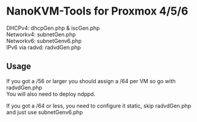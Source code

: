 # NanoKVM-Tools for Proxmox 4/5/6

DHCPv4: dhcpGen.php & iscGen.php<br>
Networkv4: subnetGen.php<br>
Networkv6: subnetGenv6.php<br>
IPv6 via radvd: radvdGen.php<br>

## Usage
If you got a /56 or larger you should assign a /64 per VM so go with radvdGen.php<br>
You will also need to deploy ndppd.

If you got a /64 or less, you need to configure it static, skip radvdGen.php and just use subnetGenv6.php
